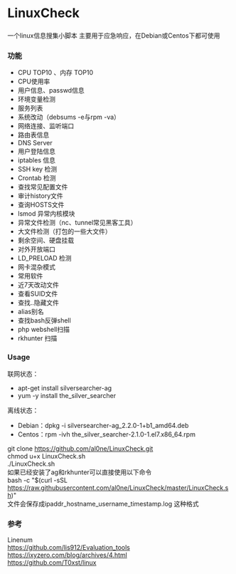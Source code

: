 # LinuxCheck

###
一个linux信息搜集小脚本 主要用于应急响应，在Debian或Centos下都可使用
### 功能

* CPU TOP10 、内存 TOP10
* CPU使用率
* 用户信息、passwd信息
* 环境变量检测
* 服务列表
* 系统改动（debsums -e与rpm -va）
* 网络连接、监听端口
* 路由表信息
* DNS Server
* 用户登陆信息
* iptables 信息
* SSH key 检测
* Crontab 检测
* 查找常见配置文件
* 审计history文件
* 查询HOSTS文件
* lsmod 异常内核模块
* 异常文件检测（nc、tunnel常见黑客工具）
* 大文件检测（打包的一些大文件）
* 剩余空间、硬盘挂载
* 对外开放端口
* LD_PRELOAD 检测
* 网卡混杂模式
* 常用软件
* 近7天改动文件
* 查看SUID文件
* 查找..隐藏文件
* alias别名
* 查找bash反弹shell
* php webshell扫描
* rkhunter 扫描

### Usage

联网状态：
 - apt-get install silversearcher-ag
 - yum -y install the_silver_searcher  

离线状态：   
 - Debian：dpkg -i silversearcher-ag_2.2.0-1+b1_amd64.deb  
 - Centos：rpm -ivh the_silver_searcher-2.1.0-1.el7.x86_64.rpm  

git clone https://github.com/al0ne/LinuxCheck.git  
chmod u+x LinuxCheck.sh  
./LinuxCheck.sh  
如果已经安装了ag和rkhunter可以直接使用以下命令  
bash -c "$(curl -sSL https://raw.githubusercontent.com/al0ne/LinuxCheck/master/LinuxCheck.sh)"  
文件会保存成ipaddr_hostname_username_timestamp.log 这种格式

### 参考

Linenum    
https://github.com/lis912/Evaluation_tools   
https://ixyzero.com/blog/archives/4.html    
https://github.com/T0xst/linux    
